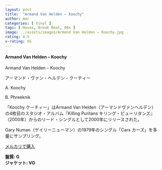 ```yaml
---
layout: post
title:  "Armand Van Helden – Koochy"
author: mmr
categories: [ Vinyl ]
tags: [ House, Break Beat, 00s ]
image: ../assets/images/Armand Van Helden – Koochy.jpg
rating: 4.5
v-rating: VG
---
```


#### Armand Van Helden – Koochy

Armand Van Helden – Koochy

アーマンド・ヴァン・ヘルデン - クーチィー

A. Koochy

B. Phreeknik

「Koochy クーチィー」はArmand Van Helden（アーマンドヴァンヘルデン）の4枚目のスタジオ・アルバム『Killing Puritans  キリング・ピューリタンズ』（2000年）からのリード・シングルとして2000年にリリースされた。

 Gary Numan（ゲイリーニューマン）の1979年のシングル「Cars カーズ」を多量にサンプリング。



[メルカリで購入](https://jp.mercari.com/item/m99322217555?afid=6142608987)

<div class="mt-4 mb-4 d-flex align-items-center">
<strong class="mr-1">盤質: G</strong>
</div>
<div class="mt-4 mb-4 d-flex align-items-center">
<strong class="mr-1">ジャケット: VG</strong>
</div>
